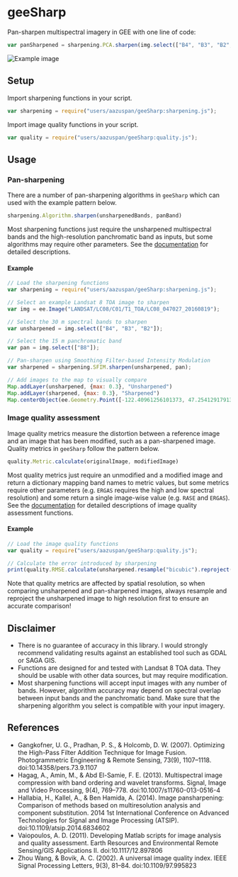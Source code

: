 # geeSharp

Pan-sharpen multispectral imagery in GEE with one line of code:

```javascript
var panSharpened = sharpening.PCA.sharpen(img.select(["B4", "B3", "B2",]), img.select(["B8"]);
```

![Example image](https://raw.githubusercontent.com/aazuspan/geeSharp.js/main/sharpening_example.png)

## Setup

Import sharpening functions in your script.
```javascript
var sharpening = require("users/aazuspan/geeSharp:sharpening.js");
```
Import image quality functions in your script.
```javascript
var quality = require("users/aazuspan/geeSharp:quality.js");
```

## Usage

### Pan-sharpening

There are a number of pan-sharpening algorithms in `geeSharp` which can used with the example pattern below.

```javascript
sharpening.Algorithm.sharpen(unsharpenedBands, panBand)
```

Most sharpening functions just require the unsharpened multispectral bands and the high-resolution panchromatic band as inputs, but some algorithms may require other parameters. See the [documentation](https://github.com/aazuspan/geeSharp.js/wiki/Sharpening-Functions) for detailed descriptions.

#### Example

```javascript
// Load the sharpening functions
var sharpening = require("users/aazuspan/geeSharp:sharpening.js");

// Select an example Landsat 8 TOA image to sharpen
var img = ee.Image("LANDSAT/LC08/C01/T1_TOA/LC08_047027_20160819");

// Select the 30 m spectral bands to sharpen
var unsharpened = img.select(["B4", "B3", "B2"]);

// Select the 15 m panchromatic band
var pan = img.select(["B8"]);

// Pan-sharpen using Smoothing Filter-based Intensity Modulation
var sharpened = sharpening.SFIM.sharpen(unsharpened, pan);

// Add images to the map to visually compare
Map.addLayer(unsharpened, {max: 0.3}, "Unsharpened")
Map.addLayer(sharpened, {max: 0.3}, "Sharpened")
Map.centerObject(ee.Geometry.Point([-122.40961256101373, 47.25412917913268]), 14)
```

### Image quality assessment

Image quality metrics measure the distortion between a reference image and an image that has been modified, such as a pan-sharpened image. Quality metrics in `geeSharp` follow the pattern below.

```javascript
quality.Metric.calculate(originalImage, modifiedImage)
```

Most quality metrics just require an unmodified and a modified image and return a dictionary mapping band names to metric values, but some metrics require other parameters (e.g. `ERGAS` requires the high and low spectral resolution) and some return a single image-wise value (e.g. `RASE` and `ERGAS`). See the [documentation](https://github.com/aazuspan/geeSharp.js/wiki/Image-Quality-Assessment) for detailed descriptions of image quality assessment functions.

#### Example

```javascript
// Load the image quality functions
var quality = require("users/aazuspan/geeSharp:quality.js");

// Calculate the error introduced by sharpening
print(quality.RMSE.calculate(unsharpened.resample("bicubic").reproject(sharpened.projection()), sharpened));
```

Note that quality metrics are affected by spatial resolution, so when comparing unsharpened and pan-sharpened images, always resample and reproject the unsharpened image to high resolution first to ensure an accurate comparison!

## Disclaimer

- There is no guarantee of accuracy in this library. I would strongly recommend validating results against an established tool such as GDAL or SAGA GIS.
- Functions are designed for and tested with Landsat 8 TOA data. They should be usable with other data sources, but may require modification.
- Most sharpening functions will accept input images with any number of bands. However, algorithm accuracy may depend on spectral overlap between input bands and the panchromatic band. Make sure that the sharpening algorithm you select is compatible with your input imagery.

## References

- Gangkofner, U. G., Pradhan, P. S., & Holcomb, D. W. (2007). Optimizing the High-Pass Filter Addition Technique for Image Fusion. Photogrammetric Engineering & Remote Sensing, 73(9), 1107–1118. doi:10.14358/pers.73.9.1107
- Hagag, A., Amin, M., & Abd El-Samie, F. E. (2013). Multispectral image compression with band ordering and wavelet transforms. Signal, Image and Video Processing, 9(4), 769–778. doi:10.1007/s11760-013-0516-4
- Hallabia, H., Kallel, A., & Ben Hamida, A. (2014). Image pansharpening: Comparison of methods based on multiresolution analysis and component substitution. 2014 1st International Conference on Advanced Technologies for Signal and Image Processing (ATSIP). doi:10.1109/atsip.2014.6834602
- Vaiopoulos, A. D. (2011). Developing Matlab scripts for image analysis and quality assessment. Earth Resources and Environmental Remote Sensing/GIS Applications II. doi:10.1117/12.897806
- Zhou Wang, & Bovik, A. C. (2002). A universal image quality index. IEEE Signal Processing Letters, 9(3), 81–84. doi:10.1109/97.995823
